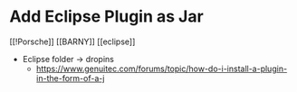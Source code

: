 # Add Eclipse Plugin as Jar
[[!Porsche]] [[BARNY]] [[eclipse]]


- Eclipse folder -> dropins
	- https://www.genuitec.com/forums/topic/how-do-i-install-a-plugin-in-the-form-of-a-j